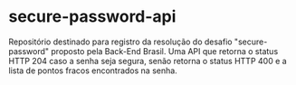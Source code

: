 # secure-password-api
Repositório destinado para registro da resolução do desafio "secure-password" proposto pela Back-End Brasil. Uma API que retorna o status HTTP 204 caso a senha seja segura, senão retorna o status HTTP 400 e a lista de pontos fracos encontrados na senha.

